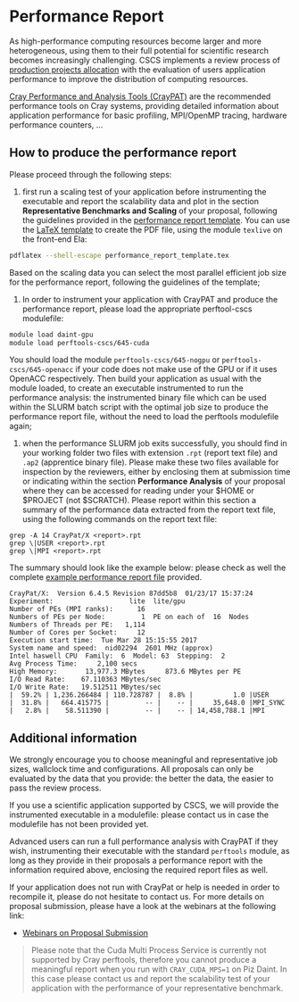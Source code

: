 # Performance Report

As high-performance computing resources become larger and more heterogeneous,
using them to their full potential for scientific research becomes increasingly
challenging. 
CSCS implements a review process of [production projects allocation](http://www.cscs.ch/user_lab/allocation_schemes/index.html) 
with the evaluation of users application performance to improve the distribution of computing resources.

[Cray Performance and Analysis Tools (CrayPAT)](/scientific_computing/code_analysis/craypat) are the recommended performance tools on Cray systems, providing detailed information about application performance for basic profiling, MPI/OpenMP tracing,  hardware performance counters, ...

## How to produce the performance report

Please proceed through the following steps:

1. first run a scaling test of your application before instrumenting the executable and report the scalability data and plot in the section __Representative Benchmarks and Scaling__ of your proposal, following the guidelines provided in the [performance report template](performance_report_template.pdf). You can use the [LaTeX template](performance_report_template.tex) to create the PDF file, using the module `texlive` on the front-end Ela:
 ```bash
 pdflatex --shell-escape performance_report_template.tex
 ```
  Based on the scaling data you can select the most parallel efficient job size for the performance report, following the guidelines of the template;
 
1. In order to instrument your application with CrayPAT and produce the performance report, please load the appropriate perftool-cscs modulefile: 
 ```bash
 module load daint-gpu
 module load perftools-cscs/645-cuda
 ```
 You should load the module `perftools-cscs/645-nogpu` or `perftools-cscs/645-openacc` if your code does not make use of the GPU or if it uses OpenACC respectively. Then build your application as usual with the module loaded, to create an executable instrumented to run the performance analysis: the instrumented binary file which can be used within the SLURM batch script with the optimal job size to produce the performance report file, without the need to load the perftools modulefile again;

1. when the performance SLURM job exits successfully, you should find in your working folder two files with extension `.rpt` (report text file) and `.ap2` (apprentice binary file). Please make these two files available for inspection by the reviewers, either by enclosing them at submission time or indicating within the section __Performance Analysis__ of your proposal where they can be accessed for reading under your $HOME or $PROJECT (not $SCRATCH). Please report within this section a summary of the performance data extracted from the report text file, using the following commands on the report text file:
 ```
 grep -A 14 CrayPat/X <report>.rpt
 grep \|USER <report>.rpt
 grep \|MPI <report>.rpt
 ```
 The summary should look like the example below: please check as well the complete [example performance report file](example_performance_report_file.html) provided.
 ```
 CrayPat/X:  Version 6.4.5 Revision 87dd5b8  01/23/17 15:37:24
 Experiment:                   lite  lite/gpu     
 Number of PEs (MPI ranks):      16
 Numbers of PEs per Node:         1  PE on each of  16  Nodes
 Numbers of Threads per PE:   1,114
 Number of Cores per Socket:     12
 Execution start time:  Tue Mar 28 15:15:55 2017
 System name and speed:  nid02294  2601 MHz (approx)
 Intel haswell CPU  Family:  6  Model: 63  Stepping:  2
 Avg Process Time:     2,100 secs             
 High Memory:       13,977.3 MBytes     873.6 MBytes per PE
 I/O Read Rate:    67.110363 MBytes/sec       
 I/O Write Rate:   19.512511 MBytes/sec
 |  59.2% | 1,236.266484 | 110.728787 |  8.8% |          1.0 |USER
 |  31.8% |   664.415775 |         -- |    -- |     35,648.0 |MPI_SYNC
 |   2.8% |    58.511390 |         -- |    -- | 14,458,788.1 |MPI
 ```

## Additional information

We strongly encourage you to choose meaningful and representative job sizes,
wallclock time and configurations. All proposals can only be evaluated by the
data that you provide: the better the data, the easier to pass the review process.

If you use a scientific application supported by CSCS, we will provide the
instrumented executable in a modulefile: please contact us in case the
modulefile has not been provided yet.

Advanced users can run a full performance analysis with CrayPAT if they wish,
instrumenting their executable with the standard `perftools` module, as long as
they provide in their proposals a performance report with the information
required above, enclosing the required report files as well.

If your application does not run with CrayPat or help is needed in order to
recompile it, please do not hesitate to contact us. For more details on
proposal submission, please have a look at the webinars at the following link:
* [Webinars on Proposal Submission](https://www.youtube.com/playlist?list=PL1tk5lGm7zvRnZJZQkVyC9wx-_1eiEJ5v)

> Please note that the Cuda Multi Process Service is currently not supported by Cray perftools, therefore you cannot produce a meaningful report when you run with `CRAY_CUDA_MPS=1` on Piz Daint. In this case please contact us and report the scalability test of your application with the performance of your representative benchmark.

